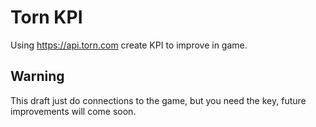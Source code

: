 # Torn KPI
Using https://api.torn.com create KPI to improve in game.

## Warning
This draft just do connections to the game, but you need the key, future improvements will come soon. 
